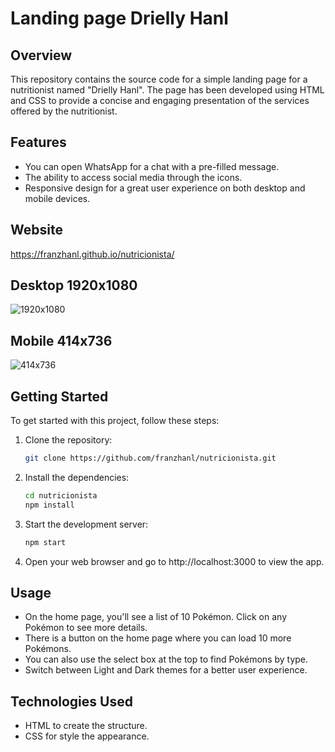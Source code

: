 # Landing page Drielly Hanl

## Overview

This repository contains the source code for a simple landing page for a nutritionist named "Drielly Hanl". The page has been developed using HTML and CSS to provide a concise and engaging presentation of the services offered by the nutritionist.

## Features

- You can open WhatsApp for a chat with a pre-filled message.
- The ability to access social media through the icons.
- Responsive design for a great user experience on both desktop and mobile devices.

## Website
https://franzhanl.github.io/nutricionista/

## Desktop 1920x1080
![1920x1080](src/assets/image)

## Mobile 414x736
![414x736](src/assets/image)

## Getting Started

To get started with this project, follow these steps:

1. Clone the repository:

   ```bash
   git clone https://github.com/franzhanl/nutricionista.git
2. Install the dependencies:

    ```bash
    cd nutricionista
    npm install
3. Start the development server:

    ```bash
    npm start
4. Open your web browser and go to http://localhost:3000 to view the app.

## Usage
 - On the home page, you'll see a list of 10 Pokémon. Click on any Pokémon to see more details.
 - There is a button on the home page where you can load 10 more Pokémons.
 - You can also use the select box at the top to find Pokémons by type.
 - Switch between Light and Dark themes for a better user experience.

## Technologies Used
 - HTML to create the structure.
 - CSS for style the appearance.
